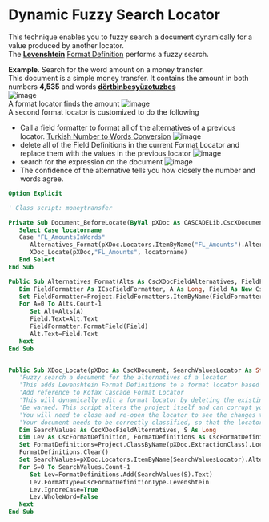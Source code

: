 # Dynamic Fuzzy Search Locator
This technique enables you to fuzzy search a document dynamically for a value produced by another locator.  
The [**Levenshtein**](https://en.wikipedia.org/wiki/Levenshtein_distance) [Format Definition](https://docshield.kofax.com/KTT/en_US/6.3.0-v15o2fs281/help/PB/ProjectBuilder/450_Extraction/FormatLocator/c_LevenshteinFormatDefinitions.html#id_c_LevenshteinFormatDefinitions) performs a fuzzy search.

**Example**. Search for the word amount on a money transfer.  
This document is a simple money transfer. It contains the amount in both numbers **4,535** and words [**dörtbinbeşyüzotuzbeş**](https://translate.google.com/?hl=en&sl=auto&tl=en&text=d%C3%B6rtbinbe%C5%9Fy%C3%BCz%20otuzbe%C5%9F&op=translate)  
![image](https://user-images.githubusercontent.com/47416964/112975242-b29ed980-9153-11eb-972e-f974ba578250.png)  
A format locator finds the amount
![image](https://user-images.githubusercontent.com/47416964/112975332-c9ddc700-9153-11eb-9d5b-ba5e32121d37.png)  
A second format locator is customized to do the following
* Call a field formatter to format all of the alternatives of a previous locator.  [Turkish Number to Words Conversion](TurkishNumbers.md)
![image](https://user-images.githubusercontent.com/47416964/112975497-05789100-9154-11eb-929d-cb5f4a1855f7.png)    
* delete all of the Field Definitions in the current Format Locator and replace them with the values in the previous locator
![image](https://user-images.githubusercontent.com/47416964/112975612-28a34080-9154-11eb-9c30-07b7926ca261.png)  
* search for the expression on the document
![image](https://user-images.githubusercontent.com/47416964/112976076-b1ba7780-9154-11eb-9546-b04615fac95d.png)
* The confidence of the alternative tells you how closely the number and words agree.

```vb
Option Explicit

' Class script: moneytransfer

Private Sub Document_BeforeLocate(ByVal pXDoc As CASCADELib.CscXDocument, ByVal locatorname As String)
   Select Case locatorname
   Case "FL_AmountsInWords"
      Alternatives_Format(pXDoc.Locators.ItemByName("FL_Amounts").Alternatives,"TurkishNumbers")
      XDoc_Locate(pXDoc,"FL_Amounts", locatorname)
   End Select
End Sub

Public Sub Alternatives_Format(Alts As CscXDocFieldAlternatives, FieldFormatterName As String)
   Dim FieldFormatter As ICscFieldFormatter, A As Long, Field As New CscXDocField, Alt As CscXDocFieldAlternative
   Set FieldFormatter=Project.FieldFormatters.ItemByName(FieldFormatterName)
   For A=0 To Alts.Count-1
      Set Alt=Alts(A)
      Field.Text=Alt.Text
      FieldFormatter.FormatField(Field)
      Alt.Text=Field.Text
   Next
End Sub


Public Sub XDoc_Locate(pXDoc As CscXDocument, SearchValuesLocator As String, LevenshteinLocatorName As String)
   'Fuzzy search a document for the alternatives of a locator
   'This adds Levenshtein Format Definitions to a format locator based on the alternatives to the SearchValuesLocator
   'Add reference to Kofax Cascade Format Locator
   'This will dynamically edit a format locator by deleting the existing format definitions and adding new ones
   'Be warned. This script alters the project itself and can corrupt your project. Make backups
   'You will need to close and re-open the locator to see the changes that it made
   'Your document needs to be correctly classified, so that the locator definition can be found
   Dim SearchValues As CscXDocFieldAlternatives, S As Long
   Dim Lev As CscFormatDefinition, FormatDefinitions As CscFormatDefinitions
   Set FormatDefinitions=Project.ClassByName(pXDoc.ExtractionClass).Locators.ItemByName(LevenshteinLocatorName).LocatorMethod.FormatDefinitions
   FormatDefinitions.Clear()
   Set SearchValues=pXDoc.Locators.ItemByName(SearchValuesLocator).Alternatives
   For S=0 To SearchValues.Count-1
      Set Lev=FormatDefinitions.Add(SearchValues(S).Text)
      Lev.FormatType=CscFormatDefinitionType.Levenshtein
      Lev.IgnoreCase=True
      Lev.WholeWord=False
   Next
End Sub
```
